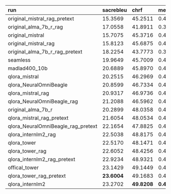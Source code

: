 | run                                | sacrebleu   | chrf        | meteor     | comet22    | normed_mean   | standard_mean   |
|:-----------------------------------|:------------|:------------|:-----------|:-----------|:--------------|:----------------|
| original_mistral_rag_pretext       | 15.3569     | 45.2511     | 0.4229     | 0.3963     | 0.9073        | -1.0758         |
| original_alma_7b_r_rag             | 17.0558     | 41.8911     | 0.3493     | **0.4671** | 0.9126        | -0.8180         |
| original_mistral                   | 15.7075     | 45.3716     | 0.4242     | 0.3968     | 0.9132        | -1.0097         |
| original_mistral_rag               | 15.8123     | 45.6875     | 0.4247     | 0.3959     | 0.9159        | -0.9698         |
| original_alma_7b_r_rag_pretext     | 18.2254     | 43.7773     | 0.3929     | 0.4386     | 0.9436        | -0.5681         |
| seamless                           | 19.9649     | 45.7009     | 0.4396     | 0.3972     | 0.9757        | -0.4338         |
| madlad400_10b                      | 20.6889     | 45.8970     | 0.4437     | 0.4035     | 0.9917        | -0.2096         |
| qlora_mistral                      | 20.2515     | 46.2969     | 0.4493     | 0.4038     | 0.9918        | -0.1522         |
| qlora_NeuralOmniBeagle             | 20.8599     | 46.7334     | 0.4506     | 0.4035     | 1.0021        | -0.0339         |
| qlora_mistral_rag                  | 20.9317     | 46.9736     | 0.4551     | 0.4035     | 1.0068        | 0.0386          |
| qlora_NeuralOmniBeagle_rag         | 21.2088     | 46.5962     | 0.4560     | 0.4026     | 1.0081        | 0.0106          |
| original_alma_7b_r                 | 20.2899     | 48.0358     | 0.4621     | 0.4038     | 1.0087        | 0.1707          |
| qlora_mistral_rag_pretext          | 21.6054     | 48.0534     | 0.4683     | 0.4041     | 1.0284        | 0.3518          |
| qlora_NeuralOmniBeagle_rag_pretext | 22.1654     | 47.8825     | 0.4657     | 0.4022     | 1.0318        | 0.3349          |
| qlora_internlm2_rag                | 22.5038     | 48.8175     | 0.4609     | 0.4023     | 1.0382        | 0.4481          |
| qlora_tower                        | 22.5170     | 48.1471     | 0.4688     | 0.4042     | 1.0404        | 0.4566          |
| qlora_tower_rag                    | 22.6052     | 48.4256     | 0.4663     | 0.4031     | 1.0409        | 0.4645          |
| qlora_internlm2_rag_pretext        | 22.9234     | 48.9321     | 0.4688     | 0.4037     | 1.0492        | 0.5868          |
| offical_tower                      | 23.1429     | 49.1449     | 0.4790     | 0.4055     | 1.0598        | 0.7428          |
| qlora_tower_rag_pretext            | **23.6004** | 49.1683     | 0.4789     | 0.4038     | 1.0644        | 0.7618          |
| qlora_internlm2                    | 23.2702     | **49.8208** | **0.4876** | 0.4053     | **1.0696**    | **0.9035**      |